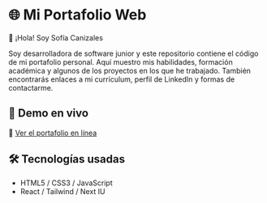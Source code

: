 # 🌐 Mi Portafolio Web

👋 ¡Hola! Soy Sofía Canizales

Soy desarrolladora de software junior y este repositorio contiene el código de mi portafolio personal. Aquí muestro mis habilidades, formación académica y algunos de los proyectos en los que he trabajado.
También encontrarás enlaces a mi currículum, perfil de LinkedIn y formas de contactarme.

## 🚀 Demo en vivo

🔗 [Ver el portafolio en línea](https://myportfolio-sofia.netlify.app/)  

## 🛠️ Tecnologías usadas

- HTML5 / CSS3 / JavaScript
- React / Tailwind / Next IU